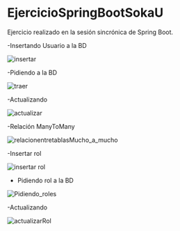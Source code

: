 # EjercicioSpringBootSokaU
Ejercicio realizado en la sesión sincrónica de Spring Boot.

-Insertando Usuario a la BD

![insertar](https://user-images.githubusercontent.com/71297040/165692452-4fcb1003-7df8-4f25-a6c3-1ed1640061d5.png)

-Pidiendo a la BD

![traer](https://user-images.githubusercontent.com/71297040/165692865-f2b57d94-ecc4-4fb9-ab00-714c98985814.png)

-Actualizando

![actualizar](https://user-images.githubusercontent.com/71297040/165693055-75719f5c-7af9-4b33-af81-744f5a4f8f97.png)

-Relación ManyToMany

![relacionentretablasMucho_a_mucho](https://user-images.githubusercontent.com/71297040/165693158-245a906a-0024-4bdb-9422-dc325d8c16ba.png)

-Insertar rol

![insertar rol](https://user-images.githubusercontent.com/71297040/165693839-ba01e71f-5a3a-436b-965c-9e50bfce8247.png)


- Pidiendo rol a la BD

![Pidiendo_roles](https://user-images.githubusercontent.com/71297040/165694002-2f6b6682-eb20-4894-9419-a85fa21a0d1f.png)

-Actualizando

![actualizarRol](https://user-images.githubusercontent.com/71297040/165694219-7475068f-d44c-4d5a-85d0-b1e354c1ec76.png)
